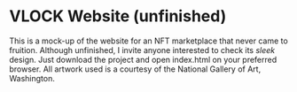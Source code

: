 # VLOCK Website (unfinished)
This is a mock-up of the website for an NFT marketplace that never came to fruition. Although unfinished, I invite anyone interested to check its *sleek* design. 
Just download the project and open index.html on your preferred browser.
All artwork used is a courtesy of the National Gallery of Art, Washington.